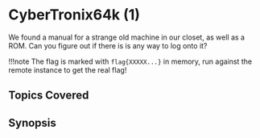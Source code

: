 # CyberTronix64k (1)

We found a manual for a strange old machine in our closet, as well as a ROM. Can you figure out if there is is any way to log onto it?

!!!note
    The flag is marked with `flag{XXXXX...}` in memory, run against the remote instance to get the real flag!

## Topics Covered

## Synopsis

